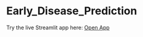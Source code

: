 # Early_Disease_Prediction
Try the live Streamlit app here: [Open App](https://earlydiseaseprediction-abcdefg.streamlit.app/)
